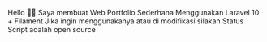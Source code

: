 Hello 👋🏻
Saya membuat Web Portfolio Sederhana Menggunakan Laravel 10 + Filament
Jika ingin menggunakanya atau di modifikasi silakan
Status Script adalah open source
